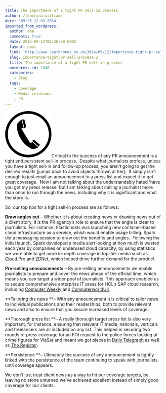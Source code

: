 ```yaml
---
title: The importance of a tight PR sell-in process
author: /team/ana-williams
date: '09:26 12-09-2014'
imported_from_wordpress:
  author: ana
  comments: true
  date: 2014-09-12T08:26:58.000Z
  layout: post
  link: 'http://www.sparkcomms.co.uk/2014/09/12/importance-tight-pr-sell-process-2/'
  slug: importance-tight-pr-sell-process-2
  title: The importance of a tight PR sell-in process
  wordpress_id: 1886
  categories:
    - Blog
  tags:
    - Coverage
    - Media relations
    - PR
---
```


![phone-148955_1280](phone-148955_1280-150x150.png)Critical to the success of any PR announcement is a tight and persistent sell-in process.  Despite what journalists profess, unless you have a tight sell-in and follow-up process, you aren't going to get the desired results [jumps back to avoid objects thrown at her].  It simply isn't enough to just email an announcement to a press list and expect it to get great coverage.  Now I am not talking about the understandably hated 'have you got my press release' but I am talking about calling a journalist more than once to run through the news, including why it is significant and what the story is.  

So, our top tips for a tight sell-in process are as follows:

**Draw angles out** – Whether it is about creating news or drawing news out of a client story, it is the PR agency’s role to ensure that the angle is clear to journalists. For instance, Elastichosts was launching new container-based cloud infrastructure as a service, which would enable usage billing. Spark did a messaging session to draw out the benefits and angles.  Following the initial launch, Spark developed a media alert looking at how much is wasted each year by companies on underused cloud capacity; by using statistics we were able to get more in-depth coverage in top-tier media such as [Cloud Pro](http://www.cloudpro.co.uk/iaas/4232/unused-cloud-capacity-costs-firms-1bn-a-year) and [ZDNet](http://www.zdnet.com/next-gen-cloud-services-could-save-users-almost-2-billion-a-year-7000030782/), which helped drive further demand for the product.

**Pre-selling announcements** – By pre-selling announcements we enable journalists to prepare and cover the news ahead of the official time, which means you can target a wider pool of journalists. This approach enabled us to secure comprehensive enterprise IT press for HCL’s SAP cloud research, including [Computer Weekly](http://www.computerweekly.com/news/2240222432/39-billion-worldwide-shift-to-SAP-cloud-says-HCL) and [ComputerworldUK](http://www.computerworlduk.com/news/cloud-computing/3524442/23-billion-of-sap-landscape-move-cloud-by-2016/).

**Tailoring the news **– With any announcement it is critical to tailor news to individual publications and their readerships, both to provide relevant news and also to ensure that you secure increased levels of coverage.

**Thorough press list **– A really thorough target press list is also very important, for instance, ensuring that relevant IT media, nationals, verticals and freelancers are all included on any list. This helped in securing two rounds of press coverage for an FOI request to the police forces looking at crime figures for ViaSat and meant we got pieces in [Daily Telegraph](http://www.telegraph.co.uk/technology/news/11025644/Londoners-twice-as-likely-to-have-their-phone-stolen.html) as well as [The Register](http://www.theregister.co.uk/2014/08/11/london_tops_electronic_theft_league_table/).

**Persistence **– Ultimately the success of any announcement is tightly linked with the persistence of the team continuing to speak with journalists until coverage appears.

We don’t just treat client news as a way to hit our coverage targets, by leaving no stone unturned we’ve achieved excellent instead of simply good coverage for our clients.
